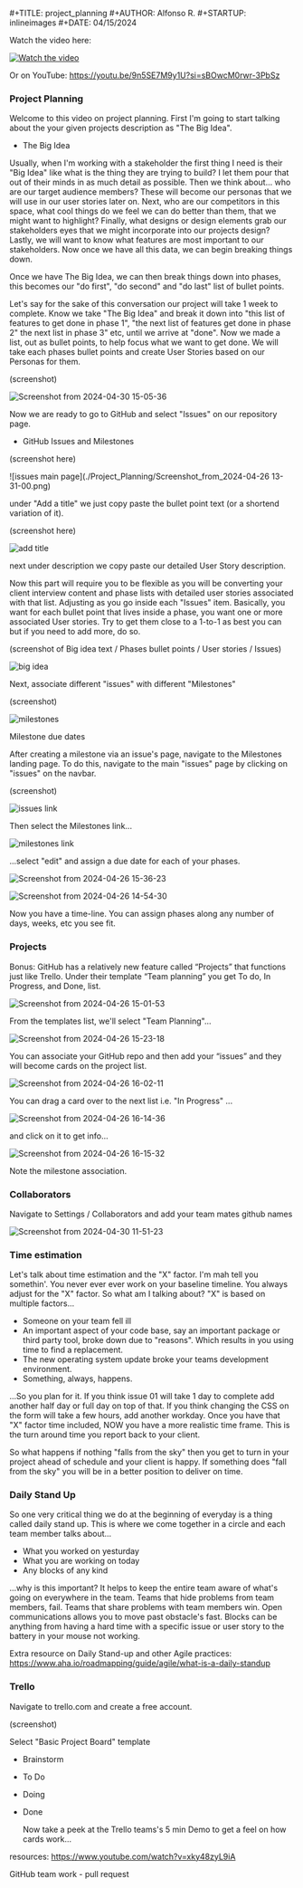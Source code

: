#+TITLE: project_planning
#+AUTHOR: Alfonso R.
#+STARTUP: inlineimages
#+DATE: 04/15/2024

Watch the video here:


[![Watch the video](https://i9.ytimg.com/vi_webp/9n5SE7M9y1U/mq2.webp?sqp=CIiu6bEG-oaymwEmCMACELQB8quKqQMa8AEB-AH-CYAC0AWKAgwIABABGEwgWihlMA8=&rs=AOn4CLBjD6hWW986jqJ4ogNELzgKBCMCEg)](https://www.youtube.com/embed/9n5SE7M9y1U?si=RiTROMmUjJxf5GDt)




Or on YouTube: https://youtu.be/9n5SE7M9y1U?si=sBOwcM0rwr-3PbSz

### Project Planning

Welcome to this video on project planning. First I'm going to start talking about the your given projects description as "The Big Idea".


* The Big Idea

Usually, when I'm working with a stakeholder the first thing I need is their "Big Idea"  like what is the thing they are trying to build? I let them pour that out of their minds in as much detail as possible. Then we think about... who are our target audience members? These will become our personas that we will use in our user stories later on. Next, who are our competitors in this space, what cool things do we feel we can do better than them, that we might want to highlight? Finally, what designs or design elements grab our stakeholders eyes that we might incorporate into our projects design? Lastly, we will want to know what features are most important to our stakeholders. Now once we have all this data, we can begin breaking things down.



Once we have The Big Idea, we can then break things down into phases, this becomes our "do first", "do second" and "do last" list of bullet points.

Let's say for the sake of this conversation our project will take 1 week to complete. Know we take "The Big Idea" and break it down into "this list of features to get done in phase 1", "the next list of features get done in phase 2" the next list in phase 3" etc, until we arrive at "done". Now we made a list, out as bullet points, to help focus what we want to get done. We will take each phases bullet points and create User Stories based on our Personas for them.

(screenshot)

![Screenshot from 2024-04-30 15-05-36](./Project_Planning/Screenshot_from_2024-04-30_15-05-36.png)

Now we are ready to go to GitHub and select "Issues" on our repository page.

- GitHub Issues and Milestones

(screenshot here)

![issues main page](./Project_Planning/Screenshot_from_2024-04-26 13-31-00.png)

under "Add a title" we just copy paste the bullet point text (or a shortend variation of it).

(screenshot here)

![add title](./Project_Planning/Screenshot_from_2024-04-26_14-34-12.png)

next under description we copy paste our detailed User Story description.

Now this part will require you to be flexible as you will be converting your client interview content and phase lists with detailed user stories associated with that list. Adjusting as you go inside each "Issues" item. Basically, you want for each bullet point that lives inside a phase, you want one or more associated User stories. Try to get them close to a 1-to-1 as best you can but if you need to add more, do so.

(screenshot of Big idea text / Phases bullet points / User stories / Issues)

![big idea](./Project_Planning/Screenshot_from_2024-04-26_14-35-52.png)

Next, associate different "issues" with different "Milestones"

(screenshot)

![milestones](./Project_Planning/Screenshot_from_2024-04-26_14-38-38.png)

Milestone due dates

After creating a milestone via an issue's page, navigate to the Milestones landing page. To do this, navigate to the main "issues" page by clicking on "issues" on the navbar.

(screenshot)

![issues link](./Project_Planning/Screenshot_from_2024-04-26_15-31-08.png)

Then select the Milestones link...

![milestones link](./Project_Planning/Screenshot_from_2024-04-26_15-33-39.png)

...select "edit" and assign a due date for each of your phases.

![Screenshot from 2024-04-26 15-36-23](./Project_Planning/Screenshot_from_2024-04-26_15-36-23.png)

![Screenshot from 2024-04-26 14-54-30](./Project_Planning/Screenshot_from_2024-04-26_14-54-30.png)

Now you have a time-line. You can assign phases along any number of days, weeks, etc you see fit.

### Projects

Bonus: GitHub has a relatively new feature called “Projects” that functions just like Trello. Under their template “Team planning” you get To do, In Progress, and Done, list.

![Screenshot from 2024-04-26 15-01-53](./Project_Planning/Screenshot_from_2024-04-26_15-01-53.png)

From the templates list, we'll select "Team Planning"...

![Screenshot from 2024-04-26 15-23-18](./Project_Planning/Screenshot_from_2024-04-26_15-23-18.png)

You can associate your GitHub repo and then add your “issues” and they will become cards on the project list.

![Screenshot from 2024-04-26 16-02-11](./Project_Planning/Screenshot_from_2024-04-26_16-02-11.png)

You can drag a card over to the next list i.e. "In Progress" ...

![Screenshot from 2024-04-26 16-14-36](./Project_Planning/Screenshot_from_2024-04-26_16-14-36.png)

and click on it to get info...

![Screenshot from 2024-04-26 16-15-32](./Project_Planning/Screenshot_from_2024-04-26_16-15-32.png)

Note the milestone association.



### Collaborators

Navigate to Settings / Collaborators and add your team mates github names

![Screenshot from 2024-04-30 11-51-23](./Project_Planning/Screenshot_from_2024-04-30_11-51-23.png)



### Time estimation

Let's talk about time estimation and the "X" factor. I'm mah tell you somethin'. You never ever ever work on your baseline timeline. You always adjust for the "X" factor. So what am I talking about? "X" is based on multiple factors...

- Someone on your team fell ill
- An important aspect of your code base, say an important package or third party tool, broke down due to "reasons". Which results in you using time to find a replacement.
- The new operating system update broke your teams development environment.
- Something, always, happens.

...So you plan for it. If you think issue 01 will take 1 day to complete add another half day or full day on top of that. If you think changing the CSS on the form will take a few hours, add another workday. Once you have that "X" factor time included, NOW you have a more realistic time frame. This is the turn around time you report back to your client.

So what happens if nothing "falls from the sky" then you get to turn in your project ahead of schedule and your client is happy.
If something does "fall from the sky" you will be in a better position to deliver on time.



### Daily Stand Up

So one very critical thing we do at the beginning of everyday is a
thing called daily stand up. This is where we come together in a
circle and each team member talks about...

- What you worked on yesturday
- What you are working on today
- Any blocks of any kind

...why is this important? It helps to keep the entire team aware of what's going on everywhere in the team. Teams that hide problems from team members, fail. Teams that share problems with team members win. Open communications allows you to move past obstacle's fast. Blocks can be anything from having a hard time with a specific issue or user story to the battery in your mouse not working.

Extra resource on Daily Stand-up and other Agile practices:
https://www.aha.io/roadmapping/guide/agile/what-is-a-daily-standup





### Trello

Navigate to trello.com and create a free account.

(screenshot)



Select "Basic Project Board" template

- Brainstorm
- To Do
- Doing
- Done

  Now take a peek at the Trello teams's 5 min Demo to get a feel on how cards work...

resources:
https://www.youtube.com/watch?v=xky48zyL9iA



GitHub team work - pull request

